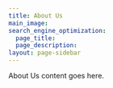```yaml
---
title: About Us
main_image:
search_engine_optimization:
  page_title:
  page_description:
layout: page-sidebar
---
```


About Us content goes here.
